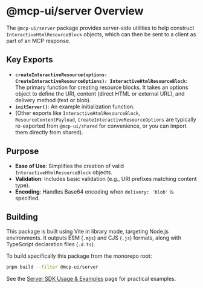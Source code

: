 # @mcp-ui/server Overview

The `@mcp-ui/server` package provides server-side utilities to help construct `InteractiveHtmlResourceBlock` objects, which can then be sent to a client as part of an MCP response.

## Key Exports

- **`createInteractiveResource(options: CreateInteractiveResourceOptions): InteractiveHtmlResourceBlock`**:
  The primary function for creating resource blocks. It takes an options object to define the URI, content (direct HTML or external URL), and delivery method (text or blob).
- **`initServer()`**: An example initialization function.
- (Other exports like `InteractiveHtmlResourceBlock`, `ResourceContentPayload`, `CreateInteractiveResourceOptions` are typically re-exported from `@mcp-ui/shared` for convenience, or you can import them directly from shared).

## Purpose

- **Ease of Use**: Simplifies the creation of valid `InteractiveHtmlResourceBlock` objects.
- **Validation**: Includes basic validation (e.g., URI prefixes matching content type).
- **Encoding**: Handles Base64 encoding when `delivery: 'blob'` is specified.

## Building

This package is built using Vite in library mode, targeting Node.js environments. It outputs ESM (`.mjs`) and CJS (`.js`) formats, along with TypeScript declaration files (`.d.ts`).

To build specifically this package from the monorepo root:
```bash
pnpm build --filter @mcp-ui/server
```

See the [Server SDK Usage & Examples](./usage-examples.md) page for practical examples. 